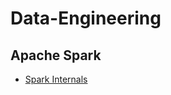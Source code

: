 # Data-Engineering

## Apache Spark
- [Spark Internals](https://github.com/JerryLead/SparkInternals)
